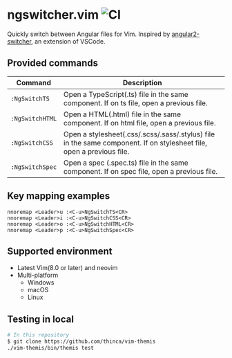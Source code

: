 # ngswitcher.vim ![CI](https://github.com/softoika/ngswitcher.vim/workflows/CI/badge.svg)
Quickly switch between Angular files for Vim. Inspired by [angular2-switcher](https://github.com/infinity1207/angular2-switcher), an extension of VSCode.

## Provided commands
|Command|Description|
|---|---|
|`:NgSwitchTS` |  Open a TypeScript(.ts) file in the same component. If on ts file, open a previous file.
|`:NgSwitchHTML` | Open a HTML(.html) file in the same component. If on html file, open a previous file.
|`:NgSwitchCSS` | Open a stylesheet(.css/.scss/.sass/.stylus) file in the same component. If on stylesheet file, open a previous file.
|`:NgSwitchSpec` | Open a spec (.spec.ts) file in the  same component. If on spec file, open a previous file.

## Key mapping examples
```vim
nnoremap <Leader>u :<C-u>NgSwitchTS<CR>
nnoremap <Leader>i :<C-u>NgSwitchCSS<CR>
nnoremap <Leader>o :<C-u>NgSwitchHTML<CR>
nnoremap <Leader>p :<C-u>NgSwitchSpec<CR>
```

## Supported environment
- Latest Vim(8.0 or later) and neovim
- Multi-platform
  - Windows
  - macOS
  - Linux

## Testing in local
```bash
# In this repository
$ git clone https://github.com/thinca/vim-themis
./vim-themis/bin/themis test
```
